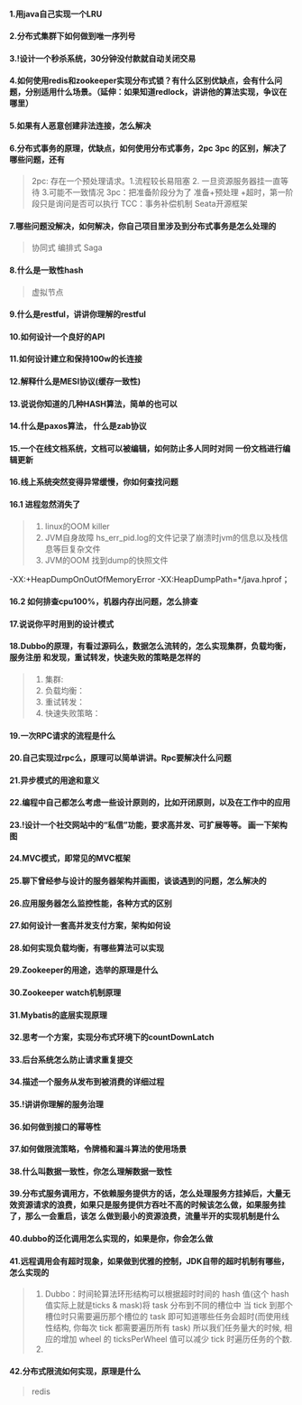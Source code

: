 #### 1.用java自己实现一个LRU


#### 2.分布式集群下如何做到唯一序列号


#### 3.!设计一个秒杀系统，30分钟没付款就自动关闭交易
> 

#### 4.如何使用redis和zookeeper实现分布式锁？有什么区别优缺点，会有什么问题，分别适用什么场景。（延伸：如果知道redlock，讲讲他的算法实现，争议在哪里）


#### 5.如果有人恶意创建非法连接，怎么解决


#### 6.分布式事务的原理，优缺点，如何使用分布式事务，2pc 3pc 的区别，解决了哪些问题，还有
> 2pc: 存在一个预处理请求。1.流程较长易阻塞 2. 一旦资源服务器挂一直等待  3.可能不一致情况
> 3pc：把准备阶段分为了 准备+预处理 +超时，第一阶段只是询问是否可以执行
> TCC：事务补偿机制
> Seata开源框架


#### 7.哪些问题没解决，如何解决，你自己项目里涉及到分布式事务是怎么处理的
> 协同式
> 编排式
> Saga

#### 8.什么是一致性hash
> 虚拟节点


#### 9.什么是restful，讲讲你理解的restful


#### 10.如何设计一个良好的API


#### 11.如何设计建立和保持100w的长连接
>

#### 12.解释什么是MESI协议(缓存一致性)


#### 13.说说你知道的几种HASH算法，简单的也可以
> 

#### 14.什么是paxos算法， 什么是zab协议


#### 15.一个在线文档系统，文档可以被编辑，如何防止多人同时对同 一份文档进行编辑更新


#### 16.线上系统突然变得异常缓慢，你如何查找问题


#### 16.1 进程忽然消失了
> 1. linux的OOM killer
> 2. JVM自身故障 hs_err_pid.log的文件记录了崩溃时jvm的信息以及栈信息等巨复杂文件
> 3. JVM的OOM 找到dump的快照文件

-XX:+HeapDumpOnOutOfMemoryError
-XX:HeapDumpPath=*/java.hprof；

#### 16.2 如何排查cpu100%，机器内存出问题，怎么排查
> 

#### 17.说说你平时用到的设计模式


#### 18.Dubbo的原理，有看过源码么，数据怎么流转的，怎么实现集群，负载均衡，服务注册 和发现，重试转发，快速失败的策略是怎样的
> 1. 集群:
> 2. 负载均衡：
> 3. 重试转发：
> 4. 快速失败策略：


#### 19.一次RPC请求的流程是什么


#### 20.自己实现过rpc么，原理可以简单讲讲。Rpc要解决什么问题


#### 21.异步模式的用途和意义


#### 22.编程中自己都怎么考虑一些设计原则的，比如开闭原则，以及在工作中的应用
>


#### 23.!设计一个社交网站中的“私信”功能，要求高并发、可扩展等等。 画一下架构图


#### 24.MVC模式，即常见的MVC框架


#### 25.聊下曾经参与设计的服务器架构并画图，谈谈遇到的问题，怎么解决的


#### 26.应用服务器怎么监控性能，各种方式的区别


#### 27.如何设计一套高并发支付方案，架构如何设
>


#### 28.如何实现负载均衡，有哪些算法可以实现
> 

#### 29.Zookeeper的用途，选举的原理是什么


#### 30.Zookeeper watch机制原理


#### 31.Mybatis的底层实现原理


#### 32.思考一个方案，实现分布式环境下的countDownLatch
>

#### 33.后台系统怎么防止请求重复提交


#### 34.描述一个服务从发布到被消费的详细过程


#### 35.!讲讲你理解的服务治理


#### 36.如何做到接口的幂等性


#### 37.如何做限流策略，令牌桶和漏斗算法的使用场景


#### 38.什么叫数据一致性，你怎么理解数据一致性


#### 39.分布式服务调用方，不依赖服务提供方的话，怎么处理服务方挂掉后，大量无效资源请求的浪费，如果只是服务提供方吞吐不高的时候该怎么做，如果服务挂了，那么一会重启，该怎 么做到最小的资源浪费，流量半开的实现机制是什么
>


#### 40.dubbo的泛化调用怎么实现的，如果是你，你会怎么做
> 


#### 41.远程调用会有超时现象，如果做到优雅的控制，JDK自带的超时机制有哪些，怎么实现的
> 1. Dubbo：时间轮算法环形结构可以根据超时时间的 hash 值(这个 hash 值实际上就是ticks & mask)将 task 分布到不同的槽位中
> 当 tick 到那个槽位时只需要遍历那个槽位的 task 即可知道哪些任务会超时(而使用线性结构, 你每次 tick 都需要遍历所有 task)
> 所以我们任务量大的时候, 相应的增加 wheel 的 ticksPerWheel 值可以减少 tick 时遍历任务的个数.
> 2. 

#### 42.分布式限流如何实现，原理是什么
> redis
